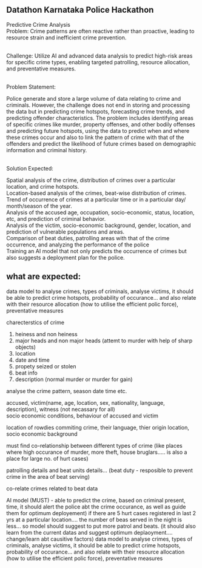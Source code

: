 ## Datathon Karnataka Police Hackathon

Predictive Crime Analysis <br>
Problem: Crime patterns are often reactive rather than proactive, leading to resource strain and inefficient crime prevention.  <br><br>

Challenge: Utilize AI and advanced data analysis to predict high-risk areas for specific crime types, enabling targeted patrolling, resource allocation, and preventative measures. <br><br>

Problem Statement: <br>

Police generate and store a large volume of data relating to crime and criminals. However, the challenge does not end in storing and processing the data but in predicting crime hotspots, forecasting crime trends, and predicting offender characteristics. The problem includes identifying areas of specific crimes like murder, property offenses, and other bodily offenses and predicting future hotspots, using the data to predict when and where these crimes occur and also to link the pattern of crime with that of the offenders and predict the likelihood of future crimes based on demographic information and criminal history. <br><br>

 

Solution Expected: <br>

Spatial analysis of the crime, distribution of crimes over a particular location, and crime hotspots. <br>
Location-based analysis of the crimes, beat-wise distribution of crimes. <br>
Trend of occurrence of crimes at a particular time or in a particular day/ month/season of the year. <br>
Analysis of the accused age, occupation, socio-economic, status, location, etc, and prediction of criminal behavior. <br>
Analysis of the victim, socio-economic background, gender, location, and prediction of vulnerable populations and areas. <br>
Comparison of beat duties, patrolling areas with that of the crime occurrence, and analyzing the performance of the police <br>
Training an AI model that not only predicts the occurrence of crimes but also suggests a deployment plan for the police. <br>

## what are expected:
data model to analyse crimes, types of criminals, analyse victims, it should be able to predict crime hotspots, probability of occurance... and also relate with their resource allocation (how to utilise the efficient polic force), preventative measures  <br>

charecterstics of crime <br>
1. heiness and non heiness <br>
2. major heads and non major heads (attemt to murder with help of sharp objects) <br>
3. location <br>
4. date and time <br>
5. propety seized or stolen <br>
6. beat info <br>
7. description (normal murder or murder for gain) <br>

analyse the crime pattern, season date time etc. <br>

accused, victim(name, age, location, sex, nationality, language, description), witness (not necassary for all) <br>
socio economic conditions, behaviour of accused and victim <br>

location of rowdies commiting crime, their language, thier origin location, socio economic background <br>

must find co-relationship between different types of crime (like places where high occurance of murder, more theft, house bruglars..... is also a place for large no. of hurt cases) <br>

patrolling details and beat units details... (beat duty - resposible to prevent crime in the area of beat serving) <br>

co-relate crimes related to beat data <br>

AI model (MUST) - able to predict the crime, based on criminal present, time, it should alert the police abt the crime occurance, as well as guide them for optimum deployement) if there are 5 hurt cases registered in last 2 yrs at a particular location.... the number of beas served in the night is less... so model should suggest to put more patrol and beats. (it should also learn from the current datas and suggest optimum deplaoyment.... change/learn abt causitive factors)
data model to analyse crimes, types of criminals, analyse victims, it should be able to predict crime hotspots, probability of occurance... and also relate with their resource allocation (how to utilise the efficient polic force), preventative measures <br>

